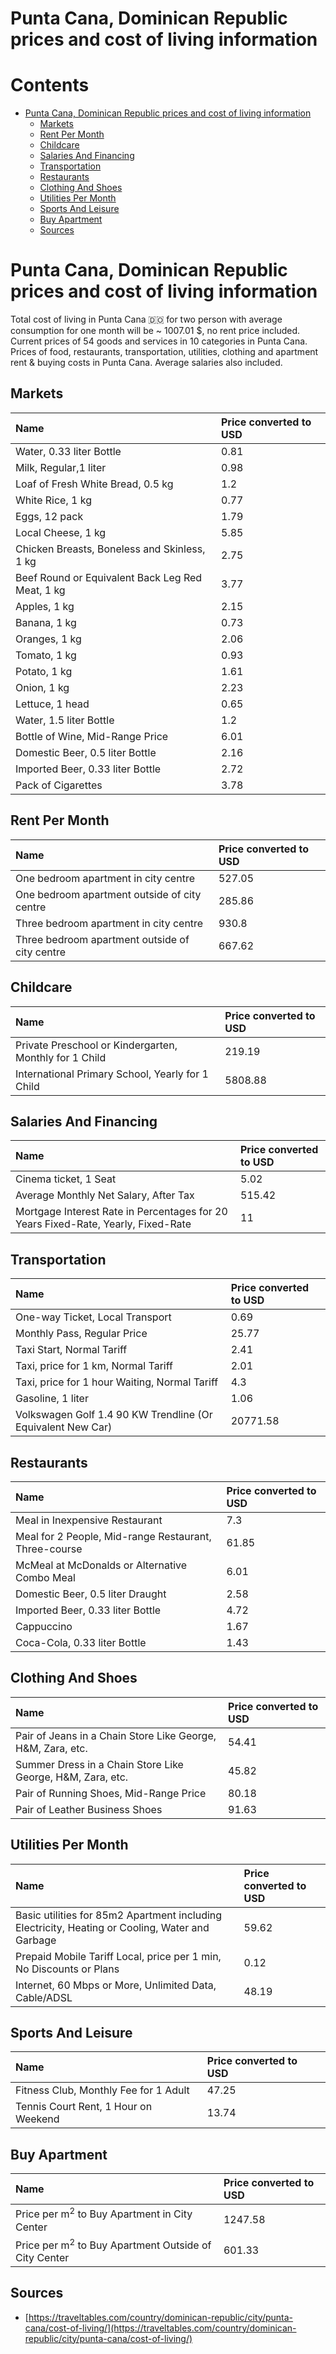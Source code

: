 
Punta Cana, Dominican Republic prices and cost of living information
====================================================================

Contents
========

* [Punta Cana, Dominican Republic prices and cost of living information](#punta-cana-dominican-republic-prices-and-cost-of-living-information)
	* [Markets](#markets)
	* [Rent Per Month](#rent-per-month)
	* [Childcare](#childcare)
	* [Salaries And Financing](#salaries-and-financing)
	* [Transportation](#transportation)
	* [Restaurants](#restaurants)
	* [Clothing And Shoes](#clothing-and-shoes)
	* [Utilities Per Month](#utilities-per-month)
	* [Sports And Leisure](#sports-and-leisure)
	* [Buy Apartment](#buy-apartment)
	* [Sources](#sources)

# Punta Cana, Dominican Republic prices and cost of living information


Total cost of living in Punta Cana 🇩🇴 for two person with average consumption for one month will be ~ 1007.01 $, no rent
 price included. Current prices of 54 goods and services in 10 categories  in Punta Cana. Prices of food, restaurants, 
transportation, utilities, clothing and apartment rent & buying costs in Punta Cana. Average salaries also included.
## Markets

|Name|Price converted to USD|
| :--- | :--- |
|Water, 0.33 liter Bottle|0.81|
|Milk, Regular,1 liter|0.98|
|Loaf of Fresh White Bread, 0.5 kg|1.2|
|White Rice, 1 kg|0.77|
|Eggs, 12 pack|1.79|
|Local Cheese, 1 kg|5.85|
|Chicken Breasts, Boneless and Skinless, 1 kg|2.75|
|Beef Round or Equivalent Back Leg Red Meat, 1 kg |3.77|
|Apples, 1 kg|2.15|
|Banana, 1 kg|0.73|
|Oranges, 1 kg|2.06|
|Tomato, 1 kg|0.93|
|Potato, 1 kg|1.61|
|Onion, 1 kg|2.23|
|Lettuce, 1 head|0.65|
|Water, 1.5 liter Bottle|1.2|
|Bottle of Wine, Mid-Range Price|6.01|
|Domestic Beer, 0.5 liter Bottle|2.16|
|Imported Beer, 0.33 liter Bottle|2.72|
|Pack of Cigarettes|3.78|
  

## Rent Per Month

|Name|Price converted to USD|
| :--- | :--- |
|One bedroom apartment in city centre|527.05|
|One bedroom apartment outside of city centre|285.86|
|Three bedroom apartment in city centre|930.8|
|Three bedroom apartment outside of city centre|667.62|
  

## Childcare

|Name|Price converted to USD|
| :--- | :--- |
|Private Preschool or Kindergarten, Monthly for 1 Child|219.19|
|International Primary School, Yearly for 1 Child|5808.88|
  

## Salaries And Financing

|Name|Price converted to USD|
| :--- | :--- |
|Cinema ticket, 1 Seat|5.02|
|Average Monthly Net Salary, After Tax|515.42|
|Mortgage Interest Rate in Percentages for 20 Years Fixed-Rate, Yearly, Fixed-Rate|11|
  

## Transportation

|Name|Price converted to USD|
| :--- | :--- |
|One-way Ticket, Local Transport|0.69|
|Monthly Pass, Regular Price|25.77|
|Taxi Start, Normal Tariff|2.41|
|Taxi, price for 1 km, Normal Tariff|2.01|
|Taxi, price for 1 hour Waiting, Normal Tariff|4.3|
|Gasoline, 1 liter|1.06|
|Volkswagen Golf 1.4 90 KW Trendline (Or Equivalent New Car)|20771.58|
  

## Restaurants

|Name|Price converted to USD|
| :--- | :--- |
|Meal in Inexpensive Restaurant|7.3|
|Meal for 2 People, Mid-range Restaurant, Three-course|61.85|
|McMeal at McDonalds or Alternative Combo Meal|6.01|
|Domestic Beer, 0.5 liter Draught|2.58|
|Imported Beer, 0.33 liter Bottle|4.72|
|Cappuccino|1.67|
|Coca-Cola, 0.33 liter Bottle|1.43|
  

## Clothing And Shoes

|Name|Price converted to USD|
| :--- | :--- |
|Pair of Jeans in a Chain Store Like George, H&M, Zara, etc.|54.41|
|Summer Dress in a Chain Store Like George, H&M, Zara, etc.|45.82|
|Pair of Running Shoes, Mid-Range Price|80.18|
|Pair of Leather Business Shoes|91.63|
  

## Utilities Per Month

|Name|Price converted to USD|
| :--- | :--- |
|Basic utilities for 85m2 Apartment including Electricity, Heating or Cooling, Water and Garbage|59.62|
|Prepaid Mobile Tariff Local, price per 1 min, No Discounts or Plans|0.12|
|Internet, 60 Mbps or More, Unlimited Data, Cable/ADSL|48.19|
  

## Sports And Leisure

|Name|Price converted to USD|
| :--- | :--- |
|Fitness Club, Monthly Fee for 1 Adult|47.25|
|Tennis Court Rent, 1 Hour on Weekend|13.74|
  

## Buy Apartment

|Name|Price converted to USD|
| :--- | :--- |
|Price per m<sup>2</sup> to Buy Apartment in City Center|1247.58|
|Price per m<sup>2</sup> to Buy Apartment Outside of City Center|601.33|
  

## Sources

- [https://traveltables.com/country/dominican-republic/city/punta-cana/cost-of-living/](https://traveltables.com/country/dominican-republic/city/punta-cana/cost-of-living/)
